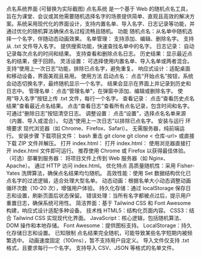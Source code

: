 点名系统界面 (可替换为实际截图)
点名系统 是一个基于 Web 的随机点名工具，旨在为课堂、会议或其他需要随机选择名字的场景提供简单、直观且高效的解决方案。系统采用现代化的界面设计，支持内置名单、导入名字、日志记录等功能，并通过优化的随机算法确保点名过程流畅且随机。
功能
随机点名：从名单中随机选择一个名字，伴随动态动画效果。
名单管理：
支持添加、编辑、删除名字。
支持从 .txt 文件导入名字。
提供搜索功能，快速查找名单中的名字。
日志记录：
自动记录每次点名的时间和结果。
支持查看和删除点名日志。
历史结果：显示最近点名的结果，便于回顾。
灵活设置：
可选择使用内置名单、导入名单或两者混合。
支持“使用上一次日志”功能，排除已点名字，避免重复。
响应式设计：适配桌面和移动设备，界面美观且易用。
使用方法
启动点名：
点击“开始点名”按钮，系统会动态切换名字，最终随机显示一个名字。
结果会显示在界面上并记录到历史和日志中。
管理名单：
点击“管理名单”，在弹窗中添加、编辑或删除名字。
使用“导入名字”按钮上传 .txt 文件，每行一个名字。
查看记录：
点击“查看历史点名结果”查看最近点名结果。
点击“查看日志”查看所有点名记录，包含时间和名字。
可通过“删除日志”按钮清空日志。
调整设置：
点击“设置”，选择点名名单来源（内置、导入或混合）。
勾选“使用上一次日志”以排除已点名字。
安装与运行
环境要求
现代浏览器（如 Chrome、Firefox、Safari）。
无需服务器，纯前端运行。
安装步骤
下载项目文件：
bash
重击
git clone <repository-url>
git clone < 仓库-url>
或直接下载 ZIP 文件并解压。
打开 index.html：
打开 index.html：
使用浏览器直接打开 index.html 文件即可运行。
推荐使用 Chrome 或 Firefox 以获得最佳体验。
（可选）部署到服务器：
将项目文件上传到 Web 服务器（如 Nginx、Apache）。
通过 HTTP 访问 index.html。
优化特点
高质量随机性：采用 Fisher-Yates 洗牌算法，确保点名结果均匀随机。
高效性能：使用 Set 数据结构优化已点名字的过滤逻辑，适合处理大型名单。
动态动画：根据名单大小动态调整动画循环次数（10-20 次），增强用户体验。
持久化存储：通过 localStorage 保存日志和设置，刷新页面后状态保留。
错误处理：当所有名字都被点过后，提示用户重置日志，确保系统可用性。
简洁界面：基于 Tailwind CSS 和 Font Awesome 构建，响应式设计适配多种设备。
技术栈
HTML5：结构化页面内容。
CSS3：结合 Tailwind CSS 实现现代化界面。
JavaScript：核心逻辑，包括随机算法、DOM 操作和本地存储。
Font Awesome：提供图标支持。
LocalStorage：持久化存储日志和设置。
已知限制
点名结果完全随机，可能导致某些名字短期内被频繁选中。
动画速度固定（100ms），暂不支持用户自定义。
导入文件仅支持 .txt 格式，且要求每行一个名字。
支持导入 CSV、JSON 等格式的名单文件。

